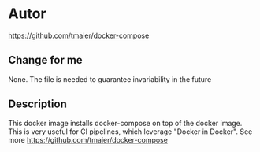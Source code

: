# Autor
https://github.com/tmaier/docker-compose

## Change for me
None. The file is needed to guarantee invariability in the future

## Description
This docker image installs docker-compose on top of the docker image. This is very useful for CI pipelines, which leverage "Docker in Docker". See more https://github.com/tmaier/docker-compose